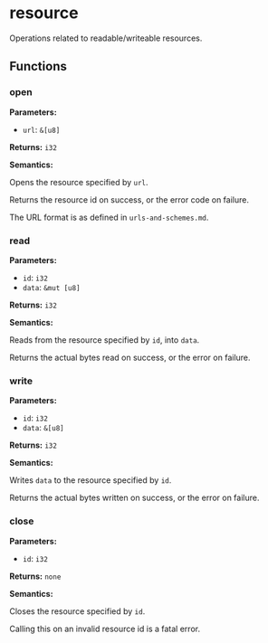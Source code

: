 # resource

Operations related to readable/writeable resources.

## Functions

### open

**Parameters:**

- `url`: `&[u8]`

**Returns:** `i32`

**Semantics:**

Opens the resource specified by `url`.

Returns the resource id on success, or the error code on failure.

The URL format is as defined in `urls-and-schemes.md`.

### read

**Parameters:**

- `id`: `i32`
- `data`: `&mut [u8]`

**Returns:** `i32`

**Semantics:**

Reads from the resource specified by `id`, into `data`.

Returns the actual bytes read on success, or the error on failure.

### write

**Parameters:**

- `id`: `i32`
- `data`: `&[u8]`

**Returns:** `i32`

**Semantics:**

Writes `data` to the resource specified by `id`.

Returns the actual bytes written on success, or the error on failure.

### close

**Parameters:**

- `id`: `i32`

**Returns:** `none`

**Semantics:**

Closes the resource specified by `id`.

Calling this on an invalid resource id is a fatal error.

